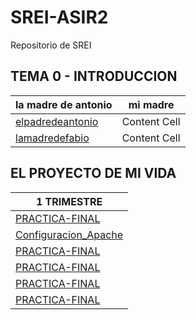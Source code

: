 # SREI-ASIR2
Repositorio de SREI
## TEMA 0 - INTRODUCCION
| la madre de antonio  | mi madre |
| ------------- | ------------- |
| [elpadredeantonio]()  | Content Cell  |
|  [lamadredefabio]()  | Content Cell  |


## EL PROYECTO DE MI VIDA
| 1 TRIMESTRE  |  
| ------------- | 
| [PRACTICA-FINAL](PROYECTO2/Documento2.md)  | 
| [Configuracion_Apache](Configuracion-Apache/documento.md)  | 
| [PRACTICA-FINAL](Proyecto_1TRIM/Documetacion.md)  | 
| [PRACTICA-FINAL](Proyecto_1TRIM/Documetacion.md)  | 
| [PRACTICA-FINAL](Proyecto_1TRIM/Documetacion.md)  | 
| [PRACTICA-FINAL](Proyecto_1TRIM/Documetacion.md)  | 

